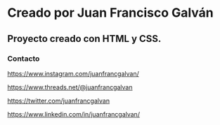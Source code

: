 # Creado por Juan Francisco Galván

## Proyecto creado con HTML y CSS.

### Contacto

https://www.instagram.com/juanfrancgalvan/

https://www.threads.net/@juanfrancgalvan

https://twitter.com/juanfrancgalvan

https://www.linkedin.com/in/juanfrancgalvan/